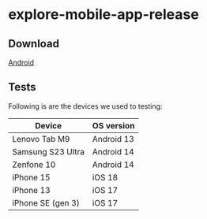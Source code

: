 # explore-mobile-app-release

## Download
[Android](https://github.com/Mentalab-hub/explore-mobile-app-release/releases/latest)


## Tests
Following is are the devices we used to testing:

| Device          | OS version |
| ------------------| ----------- |
| Lenovo Tab M9     | Android 13 |
| Samsung S23 Ultra | Android 14 |
| Zenfone 10        | Android 14 |
| iPhone 15         | iOS 18     |
| iPhone 13         | iOS 17     |
| iPhone SE (gen 3) | iOS 17     |
